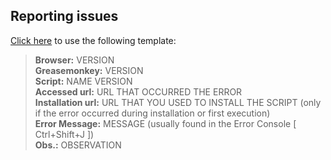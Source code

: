## Reporting issues
[Click here](../../issues/new?title=Briefly%20describe%20your%20issue%20here...&body=**Browser%3A**%20VERSION%3Cbr%20%2F%3E%0A**Greasemonkey%3A**%20VERSION%3Cbr%20%2F%3E%0A**Script%3A**%20NAME%20VERSION%3Cbr%20%2F%3E%0A**Accessed%20url%3A**%20URL%3Cbr%20%2F%3E%0A**Installation%20url%3A**%20URL%3Cbr%20%2F%3E%0A**Error%20Message%3A**%20MESSAGE%3Cbr%20%2F%3E%0A**Obs.%3A**%20OBSERVATION%3Cbr%20%2F%3E) to use the following template:

> **Browser:** VERSION<br />
> **Greasemonkey:** VERSION<br />
> **Script:** NAME VERSION<br />
> **Accessed url:** URL THAT OCCURRED THE ERROR<br />
> **Installation url:** URL THAT YOU USED TO INSTALL THE SCRIPT (only if the error occurred during installation or first execution)<br />
> **Error Message:** MESSAGE (usually found in the Error Console [ Ctrl+Shift+J ])<br />
> **Obs.:** OBSERVATION<br />
